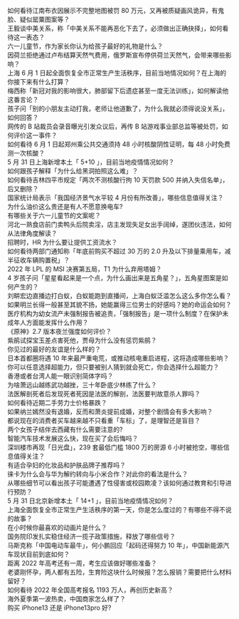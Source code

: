 如何看待江南布衣因展示不完整地图被罚 80 万元，又再被质疑画风诡异，有鬼脸、疑似罂粟图案等？  
王毅谈中美关系，称「中美关系不能再恶化下去了，必须做出正确抉择」，如何看待这一表态？  
六一儿童节，作为家长你认为给孩子最好的礼物是什么？  
因荷兰拒绝通过卢布结算天然气费用，俄罗斯宣布停供荷兰天然气，会带来哪些影响？  
上海 6 月 1 日起全面恢复全市正常生产生活秩序，目前当地情况如何？在上海的你接下来有什么打算？  
梅西称「新冠对我的影响很大，肺部留下后遗症甚至一度无法训练」，如何解读他这番言论？  
孩子问「别的小朋友主动打我，老师让他道歉了，为什么我就必须得说没关系」，如何回答？  
网传的 B 站裁员会录音曝光引发众议后，再传 B 站游戏事业部总监等被处罚，如何评价这一事件？  
如何看待 6 月 1 日起郑州乘公共交通须持 48 小时核酸阴性证明，每 48 小时免费测一次核酸？  
5 月 31 日上海新增本土「 5+10 」，目前当地疫情情况如何？  
如何跟孩子解释「为什么给黑洞拍照这么难」？  
如何看待吉林四平市规定「两次不测核酸行拘 10 天罚款 500 并纳入失信名单」，后又删除？  
国家统计局表示「我国经济景气水平较 4 月份有所改善」，哪些信息值得关注？  
为什么油价这么贵还是有人不愿意换电车?  
有哪些关于六一儿童节的文案呢？  
河北一熟食店前门卖鸭头后院卖淫，店主发现失足女出手阔绰，遂团伙违法，如何从法律角度解读？  
招聘时，HR 为什么要让提供工资流水？  
如何看待两部门通知称「年底前购买不超过 30 万的 2.0 升及以下排量乘用车，减半征收车辆购置税」？  
2022 年 LPL 的 MSI 决赛第五局，T1 为什么弃用塔姆？  
4 岁孩子问「星星看起来是一个点，为什么画出来是五角星？」，五角星图案是如何产生的？  
刘畊宏边直播边打白蚁，白蚁能跑到直播间，上海白蚁泛滥怎么这么多你怎么看？  
如果明兰长得一般甚至其貌不扬，她能赢得三位男士的好感吗？她的命运会如何？  
医疗机构为幼女流产未强制报告被追责，「强制报告」是一项什么制度？在保护未成年人方面能发挥什么作用？  
《原神》2.7 版本夜兰强度如何评价？  
紫鹃试探宝玉差点害死他，贾母为什么没有惩罚紫鹃？  
你见过的最好的友谊是什么样的？  
日本首都圈将遇 10 年来最严重电荒，或推动核电重启进程，这将造成哪些影响？  
你可以任意选择超能力，但只要被别人猜到就会死亡，你会选择什么超能力？  
香港或者台湾人能一眼识别简体字吗？  
为啥萧远山越练武功越挫，三十年卧底少林练了什么？  
法医解剖死者后发现死者死因是法医的解剖，法医要判故意杀人罪吗？  
如何看待近期二手劳力士价格暴跌？  
如果纳兰嫣然没有退婚，反而和萧炎提前成婚，对整个剧情会有多大影响？  
都说现在的消费者买车越来越不只看重「车标」了，是理智还是盲目？  
两个女孩子结伴去西藏有什么需要注意的?  
智能汽车技术发展这么快，现在买了会后悔吗？  
深圳楼市再现「日光盘」，239 套最低门槛 1800 万的房源 6 小时被抢空，哪些信息值得关注？  
有适合孕妇的化妆品和护肤品牌子推荐吗？  
徕卡为什么会与华为解约转向与小米合作？对此你的看法是什么？  
从哪些细节可以看出孩子可能遭遇了性侵害或校园欺凌？该如何通过教育和引导进行预防？  
5 月 31 日北京新增本土「 14+1 」，目前当地疫情情况如何？  
上海全面恢复全市正常生产生活秩序的第一天，你是怎么度过的？有哪些不得不说的故事？  
在小时候你最喜欢的动画片是什么？  
国务院印发扎实稳住经济一揽子政策措施，释放了哪些信号？  
马斯克称「中国电动车最牛」，何小鹏回应「起码还得努力 10 年」，中国新能源汽车现状目前到底如何？  
距离 2022 年高考还有一周，考生应该做好哪些准备？  
老婆刚怀孕，两人都有五险，生育险这块什么时候报？怎么报销？需要把什么材料留好？  
如何看待 2022 年全国高考报名 1193 万人，再创历史新高？  
海外夏季第一波热卖，中国商家怎么样了？  
购买 iPhone13 还是 iPhone13pro 好?  
